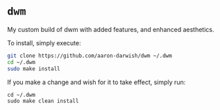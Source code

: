 # `dwm`
My custom build of dwm with added features, and enhanced aesthetics.

To install, simply execute:
```bash
git clone https://github.com/aaron-darwish/dwm ~/.dwm
cd ~/.dwm
sudo make install
```
If you make a change and wish for it to take effect, simply run:
```console
cd ~/.dwm
sudo make clean install
```
